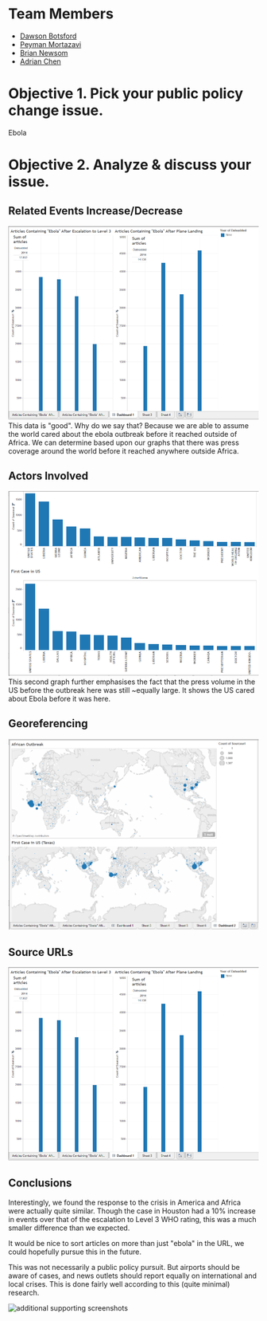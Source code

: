 # Team Members

* [Dawson Botsford](https://github.com/dawsonbotsford)
* [Peyman Mortazavi](https://github.com/peymanmortazavi)
* [Brian Newsom](https://github.com/BrianNewsom/)
* [Adrian Chen](https://github.com/adrian-chen/)

# Objective 1. Pick your public policy change issue.

Ebola

# Objective 2. Analyze & discuss your issue.

## Related Events Increase/Decrease

![screenshot of the related events analysis](analysis1.png?raw=true) 
This data is "good". Why do we say that? Because we are able to assume the world cared about the ebola outbreak before it reached outside of Africa. We can determine based upon our graphs that there was press coverage around the world before it reached anywhere outside Africa.

## Actors Involved

![screenshot of actors involved analysis](analysis2.png?raw=true) 
This second graph further emphasises the fact that the press volume in the US before the outbreak here was still ~equally large. It shows the US cared about Ebola before it was here.

## Georeferencing

![an image/images of the different ways you can use georeferencing](analysis3.png?raw=true) 

## Source URLs

![an image of your source URL analysis](analysis1.png?raw=true) 

## Conclusions

Interestingly, we found the response to the crisis in America and Africa were actually quite similar.  Though the case in Houston had a 10% increase in events over that of the escalation to Level 3 WHO rating, this was a much smaller difference than we expected.

It would be nice to sort articles on more than just "ebola" in the URL, we could hopefully pursue this in the future.

This was not necessarily a public policy pursuit.  But airports should be aware of cases, and news outlets should report equally on international and local crises.  This is done fairly well according to this (quite minimal) research.

![additional supporting screenshots](image.png?raw=true) 
